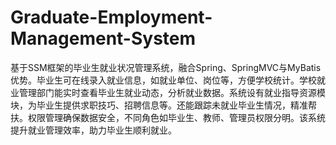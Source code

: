# Graduate-Employment-Management-System
基于SSM框架的毕业生就业状况管理系统，融合Spring、SpringMVC与MyBatis优势。毕业生可在线录入就业信息，如就业单位、岗位等，方便学校统计。学校就业管理部门能实时查看毕业生就业动态，分析就业数据。系统设有就业指导资源模块，为毕业生提供求职技巧、招聘信息等。还能跟踪未就业毕业生情况，精准帮扶。权限管理确保数据安全，不同角色如毕业生、教师、管理员权限分明。该系统提升就业管理效率，助力毕业生顺利就业。
